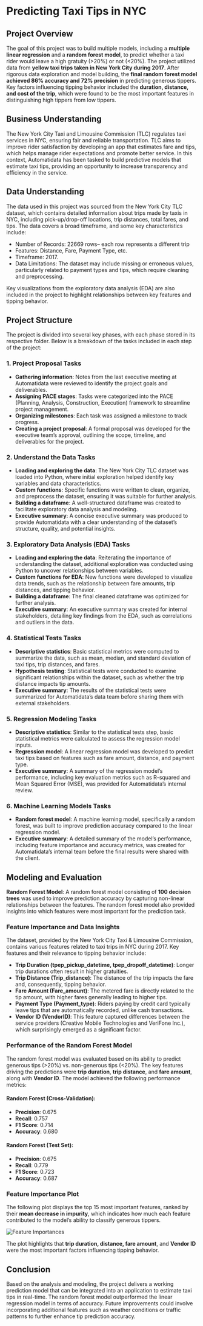 # Predicting Taxi Tips in NYC

## Project Overview

The goal of this project was to build multiple models, including a **multiple linear regression** and a **random forest model**, to predict whether a taxi rider would leave a high gratuity (>20%) or not (<20%). The project utilized data from **yellow taxi trips taken in New York City during 2017**. After rigorous data exploration and model building, the **final random forest model achieved 86% accuracy and 72% precision** in predicting generous tippers. Key factors influencing tipping behavior included the **duration, distance, and cost of the trip**, which were found to be the most important features in distinguishing high tippers from low tippers.

## Business Understanding

The New York City Taxi and Limousine Commission (TLC) regulates taxi services in NYC, ensuring fair and reliable transportation. TLC aims to improve rider satisfaction by developing an app that estimates fare and tips, which helps manage rider expectations and promote better service. In this context, Automatidata has been tasked to build predictive models that estimate taxi tips, providing an opportunity to increase transparency and efficiency in the service.

## Data Understanding

The data used in this project was sourced from the New York City TLC dataset, which contains detailed information about trips made by taxis in NYC, including pick-up/drop-off locations, trip distances, total fares, and tips. The data covers a broad timeframe, and some key characteristics include:

- Number of Records: 22669 rows– each row represents a different trip
- Features: Distance, Fare, Payment Type, etc.
- Timeframe: 2017.
- Data Limitations: The dataset may include missing or erroneous values, particularly related to payment types and tips, which require cleaning and preprocessing.

Key visualizations from the exploratory data analysis (EDA) are also included in the project to highlight relationships between key features and tipping behavior.

## Project Structure

The project is divided into several key phases, with each phase stored in its respective folder. Below is a breakdown of the tasks included in each step of the project:

### 1. **Project Proposal Tasks**

- **Gathering information**: Notes from the last executive meeting at Automatidata were reviewed to identify the project goals and deliverables.
- **Assigning PACE stages**: Tasks were categorized into the PACE (Planning, Analysis, Construction, Execution) framework to streamline project management.
- **Organizing milestones**: Each task was assigned a milestone to track progress.
- **Creating a project proposal**: A formal proposal was developed for the executive team’s approval, outlining the scope, timeline, and deliverables for the project.

### 2. **Understand the Data Tasks**

- **Loading and exploring the data**: The New York City TLC dataset was loaded into Python, where initial exploration helped identify key variables and data characteristics.
- **Custom functions**: Specific functions were written to clean, organize, and preprocess the dataset, ensuring it was suitable for further analysis.
- **Building a dataframe**: A well-structured dataframe was created to facilitate exploratory data analysis and modeling.
- **Executive summary**: A concise executive summary was produced to provide Automatidata with a clear understanding of the dataset’s structure, quality, and potential insights.

### 3. **Exploratory Data Analysis (EDA) Tasks**

- **Loading and exploring the data**: Reiterating the importance of understanding the dataset, additional exploration was conducted using Python to uncover relationships between variables.
- **Custom functions for EDA**: New functions were developed to visualize data trends, such as the relationship between fare amounts, trip distances, and tipping behavior.
- **Building a dataframe**: The final cleaned dataframe was optimized for further analysis.
- **Executive summary**: An executive summary was created for internal stakeholders, detailing key findings from the EDA, such as correlations and outliers in the data.

### 4. **Statistical Tests Tasks**

- **Descriptive statistics**: Basic statistical metrics were computed to summarize the data, such as mean, median, and standard deviation of taxi tips, trip distances, and fares.
- **Hypothesis testing**: Statistical tests were conducted to examine significant relationships within the dataset, such as whether the trip distance impacts tip amounts.
- **Executive summary**: The results of the statistical tests were summarized for Automatidata’s data team before sharing them with external stakeholders.

### 5. **Regression Modeling Tasks**

- **Descriptive statistics**: Similar to the statistical tests step, basic statistical metrics were calculated to assess the regression model inputs.
- **Regression model**: A linear regression model was developed to predict taxi tips based on features such as fare amount, distance, and payment type.
- **Executive summary**: A summary of the regression model’s performance, including key evaluation metrics such as R-squared and Mean Squared Error (MSE), was provided for Automatidata’s internal review.

### 6. **Machine Learning Models Tasks**

- **Random forest model**: A machine learning model, specifically a random forest, was built to improve prediction accuracy compared to the linear regression model.
- **Executive summary**: A detailed summary of the model’s performance, including feature importance and accuracy metrics, was created for Automatidata’s internal team before the final results were shared with the client.


## Modeling and Evaluation

**Random Forest Model**: A random forest model consisting of **100 decision trees** was used to improve prediction accuracy by capturing non-linear relationships between the features. The random forest model also provided insights into which features were most important for the prediction task.

### Feature Importance and Data Insights

The dataset, provided by the New York City Taxi & Limousine Commission, contains various features related to taxi trips in NYC during 2017. Key features and their relevance to tipping behavior include:

- **Trip Duration (tpep_pickup_datetime, tpep_dropoff_datetime)**: Longer trip durations often result in higher gratuities.
- **Trip Distance (Trip_distance)**: The distance of the trip impacts the fare and, consequently, tipping behavior.
- **Fare Amount (Fare_amount)**: The metered fare is directly related to the tip amount, with higher fares generally leading to higher tips.
- **Payment Type (Payment_type)**: Riders paying by credit card typically leave tips that are automatically recorded, unlike cash transactions.
- **Vendor ID (VendorID)**: This feature captured differences between the service providers (Creative Mobile Technologies and VeriFone Inc.), which surprisingly emerged as a significant factor.

### Performance of the Random Forest Model

The random forest model was evaluated based on its ability to predict generous tips (>20%) vs. non-generous tips (<20%). The key features driving the predictions were **trip duration**, **trip distance**, and **fare amount**, along with **Vendor ID**. The model achieved the following performance metrics:

#### Random Forest (Cross-Validation):
- **Precision**: 0.675
- **Recall**: 0.757
- **F1 Score**: 0.714
- **Accuracy**: 0.680

#### Random Forest (Test Set):
- **Precision**: 0.675
- **Recall**: 0.779
- **F1 Score**: 0.723
- **Accuracy**: 0.687

### Feature Importance Plot

The following plot displays the top 15 most important features, ranked by their **mean decrease in impurity**, which indicates how much each feature contributed to the model’s ability to classify generous tippers.

![Feature Importances](./feature_importances.png)

The plot highlights that **trip duration, distance, fare amount**, and **Vendor ID** were the most important factors influencing tipping behavior.


## Conclusion

Based on the analysis and modeling, the project delivers a working prediction model that can be integrated into an application to estimate taxi tips in real-time. The random forest model outperformed the linear regression model in terms of accuracy. Future improvements could involve incorporating additional features such as weather conditions or traffic patterns to further enhance tip prediction accuracy.
